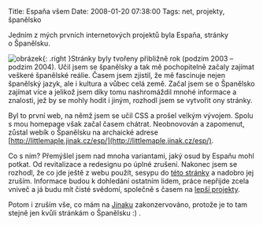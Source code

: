 Title: Espaňa všem
Date: 2008-01-20 07:38:00
Tags: net, projekty, španělsko

Jedním z mých prvních internetových projektů byla Espaňa, stránky o Španělsku.

![obrázek]({static}/images/25.jpg){: .right }Stránky byly tvořeny přibližně rok (podzim 2003 – podzim 2004). Učil jsem se španělsky a tak mě pochopitelně začaly zajímat veškeré španělské reálie. Časem jsem zjistil, že mě fascinuje nejen španělský jazyk, ale i kultura a vůbec celá země. Začal jsem se o Španělsko zajímat více a jelikož jsem díky tomu nashromáždil mnohé informace a znalosti, jež by se mohly hodit i jiným, rozhodl jsem se vytvořit ony stránky.

Byl to první web, na němž jsem se učil CSS a prošel velkým vývojem. Spolu s mou homepage však začal časem chátrat. Neobnovován a zapomenut, zůstal webík o Španělsku na archaické adrese [http://littlemaple.jinak.cz/esp/](http://littlemaple.jinak.cz/esp/).

Co s ním? Přemýšlel jsem nad mnoha variantami, jaký osud by Espaňu mohl potkat. Od revitalizace a redesignu po úplné zrušení. Nakonec jsem se rozhodl, že co jde ještě z webu použít, sesypu do [této stránky](http://cs.wikipedia.org/wiki/Španělsko) a nadobro jej zruším. Informace budou k dohledání ostatním lidem, práce nepřijde zcela vniveč a já budu mít čisté svědomí, společně s časem na [lepší projekty](http://hlad.javorek.net).

Potom i zruším vše, co mám na [Jinaku](http://littlemaple.jinak.cz) zakonzervováno, protože je to tam stejně jen kvůli stránkám o Španělsku :) .
